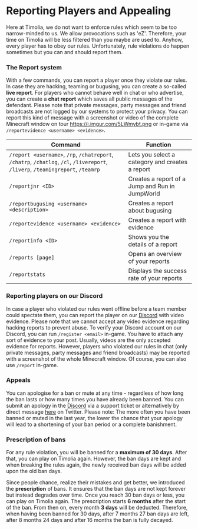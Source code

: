# Reporting Players and Appealing 
Here at Timolia, we do not want to enforce rules which seem to be too narrow-minded to us. We allow provocations such as 'eZ'. Therefore, your time on Timolia will be less filtered than you maybe are used to. 
Anyhow, every player has to obey our rules. Unfortunately, rule violations do happen sometimes but you can and should report them.

 
### The Report system 
With a few commands, you can report a player once they violate our rules. In case they are hacking, teaming or bugusing, you can create a so-called <strong>live report</strong>. 
For players who cannot behave well in chat or who advertise, you can create a <strong>chat report</strong> which saves all public messages of the defendant. 
Please note that private messages, party messages and friend broadcasts are not logged by our systems to protect your privacy. 
You can report this kind of message with a screenshot or video of the complete Minecraft window on tour https://i.imgur.com/5LWmybt.png or in-game via `/reportevidence <username> <evidence>`. 
 
 
| Command                                                                                                                         | Function                                        | 
|---------------------------------------------------------------------------------------------------------------------------------|-------------------------------------------------| 
| `/report <username>`, `/rp`, `/chatreport`, `/chatrp`, `/chatlog`, `/cl`, `/livereport`, `/liverp`, `/teamingreport`, `/teamrp` | Lets you select a category and creates a report | 
| `/reportjnr <ID>`                                                                                                               | Creates a report of a Jump and Run in JumpWorld | 
| `/reportbugusing <username> <description>`                                                                                      | Creates a report about bugusing                 | 
| `/reportevidence <username> <evidence>`                                                                                         | Creates a report with evidence                  | 
| `/reportinfo <ID>`                                                                                                              | Shows you the details of a report               | 
| `/reports [page]`                                                                                                               | Opens an overview of your reports               | 
| `/reportstats`                                                                                                                  | Displays the success rate of your reports       | 
 
### Reporting players on our Discord 
In case a player who violated our rules went offline before a team member could spectate them, you can report the player on our [Discord](https://timolia.de/discord) with video evidence. 
Please note that we cannot accept any video evidence regarding hacking reports to prevent abuse. 
To verify your Discord account on our Discord, you can run `/register <email>` in-game. 
You have to attach any sort of evidence to your post. Usually, videos are the only accepted evidence for reports. However, players who violated our rules in chat (only private messages, party messages and friend broadcasts) may be reported with a screenshot of the whole Minecraft window. Of course, you can also use `/report` in-game. 

 
### Appeals 
You can apologise for a ban or mute at any time - regardless of how long the ban lasts or how many times you have already been banned.
You can submit an apology in the [Discord](https://timolia.de/discord) via a support ticket or alternatively by direct message <a href="https://twitter.com/messages/compose?recipient_id=385909409" target="_blank">here</a> on Twitter.
Please note: The more often you have been banned or muted in the last year, the lower the chance that your apology will lead to a shortening of your ban period or a complete banishment.
 
### Prescription of bans 
For any rule violation, you will be banned for a <strong>maximum of 30 days</strong>. After that, you can play on Timolia again. 
However, the ban days are kept and when breaking the rules again, the newly received ban days will be added upon the old ban days.

Since people chance, realize their mistakes and get better, we introduced the <strong>prescription</strong> of bans. 
It ensures that the ban days are not kept forever but instead degrades over time. Once you reach 30 ban days or less, you can play on Timolia again. 
The prescription starts <strong>6 months</strong> after the start of the ban. From then on, every month <strong>3 days</strong> will be deducted. 
Therefore, when having been banned for 30 days, after 7 months 27 ban days are left, after 8 months 24 days and after 16 months the ban is fully decayed.